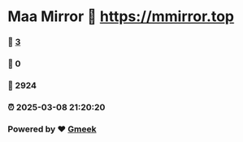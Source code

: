 # Maa Mirror :link: https://mmirror.top 
### :page_facing_up: [3](https://mmirror.top/tag.html) 
### :speech_balloon: 0 
### :hibiscus: 2924 
### :alarm_clock: 2025-03-08 21:20:20 
### Powered by :heart: [Gmeek](https://github.com/Meekdai/Gmeek)
